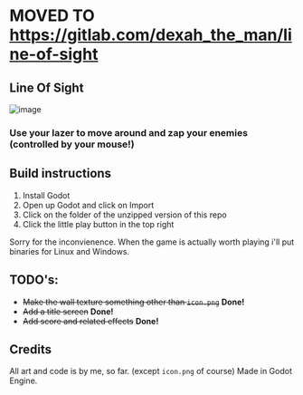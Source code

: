 # MOVED TO https://gitlab.com/dexah_the_man/line-of-sight

















## Line Of Sight
![image](https://user-images.githubusercontent.com/74569315/220395387-04b0f70e-e025-4805-ab81-7add6ca0da06.png)

### Use your lazer to move around and zap your enemies (controlled by your mouse!)

## Build instructions
1. Install Godot
2. Open up Godot and click on Import
3. Click on the folder of the unzipped version of this repo
4. Click the little play button in the top right

Sorry for the inconvienence. When the game is actually worth playing i'll put binaries for Linux and Windows.

## TODO's:
- ~~Make the wall texture something other than `icon.png`~~ **Done!**
- ~~Add a title screen~~ **Done!**
- ~~Add score and related effects~~ **Done!**

## Credits
All art and code is by me, so far. (except `icon.png` of course)
Made in Godot Engine.
